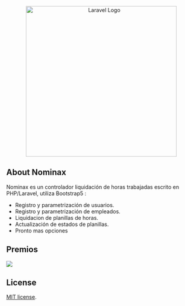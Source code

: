 <p align="center"><a href="https://laravel.com" target="_blank"><img src="https://i.imgur.com/yJLDWfB.png" width="400" alt="Laravel Logo"></a></p>

<p align="center">
    
</p>

## About Nominax

Nominax es un controlador liquidación de horas trabajadas escrito en PHP/Laravel, utiliza Bootstrap5 :

- Registro y parametrización de usuarios.
- Registro y parametrización de empleados.
- Liquidacion de planillas de horas.
- Actualización de estados de planillas.
- Pronto mas opciones

## Premios

<img src="https://www.phpclasses.org/award/innovation/winner.png">

## License

[MIT license](https://opensource.org/licenses/MIT).
